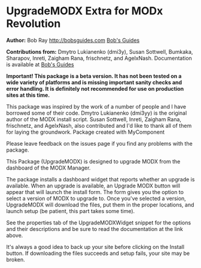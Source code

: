 UpgradeMODX Extra for MODx Revolution
=======================================


**Author:** Bob Ray <http://bobsguides.com> [Bob's Guides](http://bobsguides.com)

**Contributions from:** Dmytro Lukianenko (dmi3y), Susan Sottwell, Bumkaka, Sharapov, Inreti, Zaigham Rana, frischnetz, and AgelxNash.
Documentation is available at [Bob's Guides](http://bobsguides.com/upgrade-modx-package.html)

**Important! This package is a beta version. It has not been tested on a wide variety of platforms and is missing important sanity checks and error handling. It is definitely not recommended for use on production sites at this time.**

This package was inspired by the work of a number of people and I have borrowed some of their code. Dmytro Lukianenko (dmi3yy) is the original author of the MODX install script. Susan Sottwell, Inreti, Zaigham Rana, frischnetz, and AgelxNash, also contributed and I'd like to thank all of them for laying the groundwork.
Package created with MyComponent

Please leave feedback on the issues page if you find any problems with the package.

This Package (UpgradeMODX) is designed to upgrade MODX from the dashboard of the MODX Manager.

The package installs a dashboard widget that reports whether an upgrade is available. When an upgrade is available, an Upgrade MODX button will appear that will launch the install form. The form gives you the option to select a version of MODX to upgrade to. Once you've selected a version, UpgradeMODX will download the files, put them in the proper locations, and launch setup (be patient, this part takes some time).
 
 See the properties tab of the UpgradeMODXWidget snippet for the options and their descriptions and be sure to read the documentation at the link above.
 
 It's always a good idea to back up your site before clicking on the Install button. If downloading the files succeeds and setup fails, your site may be broken.
 
 
